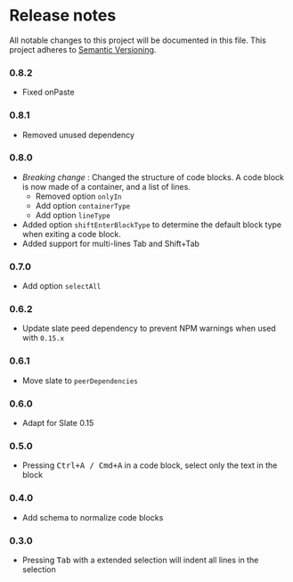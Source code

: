 # Release notes
All notable changes to this project will be documented in this file.
This project adheres to [Semantic Versioning](http://semver.org/).

### 0.8.2

- Fixed onPaste

### 0.8.1

- Removed unused dependency

### 0.8.0

- *Breaking change* : Changed the structure of code blocks. A code block is now made of a container, and a list of lines.
  - Removed option `onlyIn`
  - Add option `containerType`
  - Add option `lineType`
- Added option `shiftEnterBlockType` to determine the default block type when exiting a code block.
- Added support for multi-lines Tab and Shift+Tab

### 0.7.0

- Add option `selectAll`

### 0.6.2

- Update slate peed dependency to prevent NPM warnings when used with `0.15.x`

### 0.6.1

- Move slate to `peerDependencies`

### 0.6.0

- Adapt for Slate 0.15

### 0.5.0

- Pressing <kbd>Ctrl+A / Cmd+A</kbd> in a code block, select only the text in the block

### 0.4.0

- Add schema to normalize code blocks

### 0.3.0

- Pressing <kbd>Tab</kbd> with a extended selection will indent all lines in the selection
